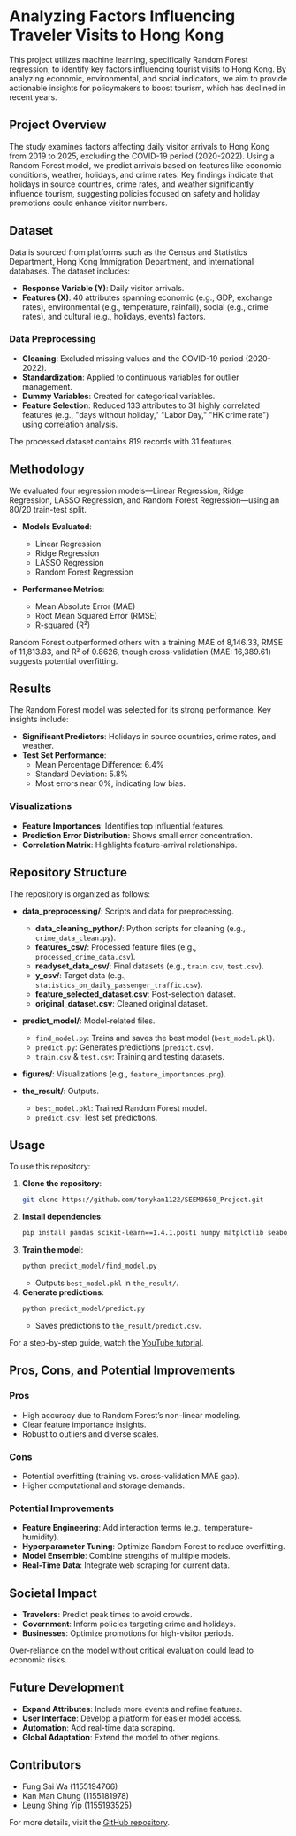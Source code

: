 # Analyzing Factors Influencing Traveler Visits to Hong Kong

This project utilizes machine learning, specifically Random Forest regression, to identify key factors influencing tourist visits to Hong Kong. By analyzing economic, environmental, and social indicators, we aim to provide actionable insights for policymakers to boost tourism, which has declined in recent years.

## Project Overview

The study examines factors affecting daily visitor arrivals to Hong Kong from 2019 to 2025, excluding the COVID-19 period (2020-2022). Using a Random Forest model, we predict arrivals based on features like economic conditions, weather, holidays, and crime rates. Key findings indicate that holidays in source countries, crime rates, and weather significantly influence tourism, suggesting policies focused on safety and holiday promotions could enhance visitor numbers.

## Dataset

Data is sourced from platforms such as the Census and Statistics Department, Hong Kong Immigration Department, and international databases. The dataset includes:

- **Response Variable (Y)**: Daily visitor arrivals.
- **Features (X)**: 40 attributes spanning economic (e.g., GDP, exchange rates), environmental (e.g., temperature, rainfall), social (e.g., crime rates), and cultural (e.g., holidays, events) factors.

### Data Preprocessing

- **Cleaning**: Excluded missing values and the COVID-19 period (2020-2022).
- **Standardization**: Applied to continuous variables for outlier management.
- **Dummy Variables**: Created for categorical variables.
- **Feature Selection**: Reduced 133 attributes to 31 highly correlated features (e.g., "days without holiday," "Labor Day," "HK crime rate") using correlation analysis.

The processed dataset contains 819 records with 31 features.

## Methodology

We evaluated four regression models—Linear Regression, Ridge Regression, LASSO Regression, and Random Forest Regression—using an 80/20 train-test split.

- **Models Evaluated**:
  - Linear Regression
  - Ridge Regression
  - LASSO Regression
  - Random Forest Regression

- **Performance Metrics**:
  - Mean Absolute Error (MAE)
  - Root Mean Squared Error (RMSE)
  - R-squared (R²)

Random Forest outperformed others with a training MAE of 8,146.33, RMSE of 11,813.83, and R² of 0.8626, though cross-validation (MAE: 16,389.61) suggests potential overfitting.

## Results

The Random Forest model was selected for its strong performance. Key insights include:

- **Significant Predictors**: Holidays in source countries, crime rates, and weather.
- **Test Set Performance**:
  - Mean Percentage Difference: 6.4%
  - Standard Deviation: 5.8%
  - Most errors near 0%, indicating low bias.

### Visualizations

- **Feature Importances**: Identifies top influential features.
- **Prediction Error Distribution**: Shows small error concentration.
- **Correlation Matrix**: Highlights feature-arrival relationships.

## Repository Structure

The repository is organized as follows:

- **data_preprocessing/**: Scripts and data for preprocessing.
  - **data_cleaning_python/**: Python scripts for cleaning (e.g., `crime_data_clean.py`).
  - **features_csv/**: Processed feature files (e.g., `processed_crime_data.csv`).
  - **readyset_data_csv/**: Final datasets (e.g., `train.csv`, `test.csv`).
  - **y_csv/**: Target data (e.g., `statistics_on_daily_passenger_traffic.csv`).
  - **feature_selected_dataset.csv**: Post-selection dataset.
  - **original_dataset.csv**: Cleaned original dataset.

- **predict_model/**: Model-related files.
  - `find_model.py`: Trains and saves the best model (`best_model.pkl`).
  - `predict.py`: Generates predictions (`predict.csv`).
  - `train.csv` & `test.csv`: Training and testing datasets.

- **figures/**: Visualizations (e.g., `feature_importances.png`).
- **the_result/**: Outputs.
  - `best_model.pkl`: Trained Random Forest model.
  - `predict.csv`: Test set predictions.

## Usage

To use this repository:

1. **Clone the repository**:
   ```bash
   git clone https://github.com/tonykan1122/SEEM3650_Project.git
   ```
2. **Install dependencies**:
   ```bash
   pip install pandas scikit-learn==1.4.1.post1 numpy matplotlib seaborn
   ```
3. **Train the model**:
   ```bash
   python predict_model/find_model.py
   ```
   - Outputs `best_model.pkl` in `the_result/`.
4. **Generate predictions**:
   ```bash
   python predict_model/predict.py
   ```
   - Saves predictions to `the_result/predict.csv`.

For a step-by-step guide, watch the [YouTube tutorial](https://www.youtube.com/watch?v=your-video-id).

## Pros, Cons, and Potential Improvements

### Pros

- High accuracy due to Random Forest’s non-linear modeling.
- Clear feature importance insights.
- Robust to outliers and diverse scales.

### Cons

- Potential overfitting (training vs. cross-validation MAE gap).
- Higher computational and storage demands.

### Potential Improvements

- **Feature Engineering**: Add interaction terms (e.g., temperature-humidity).
- **Hyperparameter Tuning**: Optimize Random Forest to reduce overfitting.
- **Model Ensemble**: Combine strengths of multiple models.
- **Real-Time Data**: Integrate web scraping for current data.

## Societal Impact

- **Travelers**: Predict peak times to avoid crowds.
- **Government**: Inform policies targeting crime and holidays.
- **Businesses**: Optimize promotions for high-visitor periods.

Over-reliance on the model without critical evaluation could lead to economic risks.

## Future Development

- **Expand Attributes**: Include more events and refine features.
- **User Interface**: Develop a platform for easier model access.
- **Automation**: Add real-time data scraping.
- **Global Adaptation**: Extend the model to other regions.

## Contributors

- Fung Sai Wa (1155194766)
- Kan Man Chung (1155181978)
- Leung Shing Yip (1155193525)

For more details, visit the [GitHub repository](https://github.com/tonykan1122/SEEM3650_Project.git).